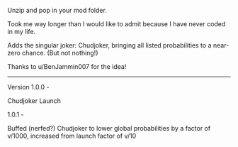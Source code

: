 Unzip and pop in your mod folder.

Took me way longer than I would like to admit because I have never coded in my life.

Adds the singular joker: Chudjoker, bringing all listed probabilities to a near-zero chance. (But not nothing!)

Thanks to u/BenJammin007 for the idea!

------------------------------------

Version 1.0.0 -

Chudjoker Launch


1.0.1 -

Buffed (nerfed?) Chudjoker to lower global probabilities by a factor of v/1000, increased from launch factor of v/10
